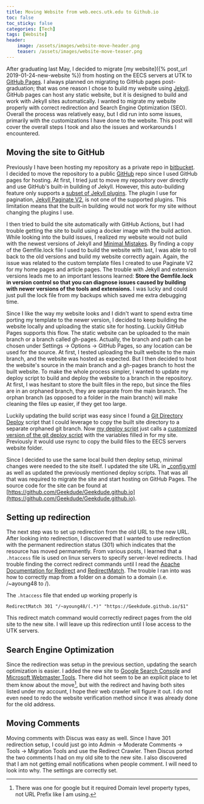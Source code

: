 ```yaml
---
title: Moving Website from web.eecs.utk.edu to Github.io
toc: false
toc_sticky: false
categories: [Tech]
tags: [Website]
header:
    image: /assets/images/website-move-header.png
    teaser: /assets/images/website-move-teaser.png
---
```


After graduating last May, I decided to migrate [my website]({% post_url 2019-01-24-new-website %}) from hosting on the EECS servers at UTK to [GitHub Pages](https://pages.github.com/).
I always planned on migrating to GitHub pages post-graduation; that was one reason I chose to build my website using [Jekyll](https://jekyllrb.com/).
GitHub pages can host any static website, but it is designed to build and work with Jekyll sites automatically.
I wanted to migrate my website properly with correct redirection and Search Engine Optimization (SEO).
Overall the process was relatively easy, but I did run into some issues, primarily with the customizations I have done to the website.
This post will cover the overall steps I took and also the issues and workarounds I encountered.

## Moving the site to GitHub
Previously I have been hosting my repository as a private repo in [bitbucket](https://bitbucket.org/).
I decided to move the repository to a public [GitHub](https://github.com/) repo since I used GitHub pages for hosting.
At first, I tried just to move my repository over directly and use GitHub's built-in building of Jekyll.
However, this auto-building feature only supports a [subset of Jekyll plugins](https://docs.github.com/en/github/working-with-github-pages/about-github-pages-and-jekyll#plugins).
The plugin I use for pagination, [Jekyll Paginate V2](https://github.com/sverrirs/jekyll-paginate-v2), is not one of the supported plugins.
This limitation means that the built-in building would not work for my site without changing the plugins I use.

I then tried to build the site automatically with GitHub Actions, but I had trouble getting the site to build using a docker image with the build action.
While looking into the build issues, I realized my website would not build with the newest versions of Jekyll and [Minimal Mistakes](https://mmistakes.github.io/minimal-mistakes/).
By finding a copy of the Gemfile.lock file I used to build the website with last, I was able to roll back to the old versions and build my website correctly again.
Again, the issue was related to the custom template files I created to use Paginate V2 for my home pages and article pages.
The trouble with Jekyll and extension versions leads me to an important lessons learned:
**Store the Gemfile.lock in version control so that you can diagnose issues caused by building with newer versions of the tools and extensions.**
I was lucky and could just pull the lock file from my backups which saved me extra debugging time.

Since I like the way my website looks and I didn't want to spend extra time porting my template to the newer version, I decided to keep building the website locally and uploading the static site for hosting.
Luckily GitHub Pages supports this flow.
The static website can be uploaded to the main branch or a branch called gh-pages.
Actually, the branch and path can be chosen under Settings -> Options -> GitHub Pages, so any location can be used for the source.
At first, I tested uploading the built website to the main branch, and the website was hosted as expected.
But I then decided to host the website's source in the main branch and a gh-pages branch to host the built website.
To make the whole process simpler, I wanted to update my deploy script to build and deploy the website to a branch in the repository.
At first, I was hesitant to store the built files in the repo, but since the files are in an orphaned branch, they are separate from the main branch.
The orphan branch (as opposed to a folder in the main branch) will make cleaning the files up easier, if they get too large.

Luckily updating the build script was easy since I found a [Git Directory Deploy](https://github.com/X1011/git-directory-deploy) script that I could leverage to copy the built site directory to a separate orphaned git branch.
Now [my deploy script](https://github.com/Geekdude/Geekdude.github.io/blob/master/deploy.sh) just calls a [customized version of the git deploy script](https://github.com/Geekdude/Geekdude.github.io/blob/master/deploy_github.sh) with the variables filled in for my site.
Previously it would use rsync to copy the build files to the EECS servers website folder.

Since I decided to use the same local build then deploy setup, minimal changes were needed to the site itself.
I updated the site URL in [_config.yml](https://github.com/Geekdude/Geekdude.github.io/blob/master/_config.yml) as well as updated the previously mentioned deploy scripts.
That was all that was required to migrate the site and start hosting on GitHub Pages. The source code for the site can be found at [https://github.com/Geekdude/Geekdude.github.io](https://github.com/Geekdude/Geekdude.github.io).

## Setting up redirection
The next step was to set up redirection from the old URL to the new URL.
After looking into redirection, I discovered that I wanted to use redirection with the permanent redirection status (301) which indicates that the resource has moved permanently.
From various posts, I learned that a `.htaccess` file is used on linux servers to specify server-level redirects.
I had trouble finding the correct redirect commands until I read the [Apache Documentation for Redirect](https://httpd.apache.org/docs/2.4/mod/mod_alias.html#redirect) and [RedirectMatch](https://httpd.apache.org/docs/2.4/mod/mod_alias.html#redirectmatch).
The trouble I ran into was how to correctly map from a folder on a domain to a domain (i.e. /~ayoung48 to /).

The `.htaccess` file that ended up working properly is 

    RedirectMatch 301 "/~ayoung48/(.*)" "https://Geekdude.github.io/$1"

This redirect match command would correctly redirect pages from the old site to the new site.
I will leave up this redirection until I lose access to the UTK servers.

## Search Engine Optimization
Since the redirection was setup in the previous section, updating the search optimization is easier.
I added the new site to [Google Search Console](https://search.google.com/search-console/about) and [Microsoft Webmaster Tools](https://www.bing.com/webmasters).
There did hot seem to be an explicit place to let them know about the move[^1], but with the redirect and having both sites listed under my account, I hope their web crawler will figure it out.
I do not even need to redo the website verification method since it was already done for the old address.

[^1]: There was one for google but it required Domain level property types, not URL Prefix like I am using.

## Moving Comments
Moving comments with Discus was easy as well.
Since I have 301 redirection setup, I could just go into Admin -> Moderate Comments -> Tools -> Migration Tools and use the Redirect Crawler.
Then Discus ported the two comments I had on my old site to the new site.
I also discovered that I am not getting email notifications when people comment.
I will need to look into why.
The settings are correctly set.

